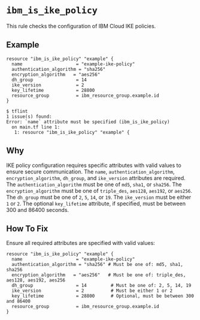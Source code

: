 # `ibm_is_ike_policy`

This rule checks the configuration of IBM Cloud IKE policies.

## Example

```hcl
resource "ibm_is_ike_policy" "example" {
  name                    = "example-ike-policy"
  authentication_algorithm = "sha256"
  encryption_algorithm   = "aes256"
  dh_group                = 14
  ike_version             = 2
  key_lifetime            = 28800
  resource_group          = ibm_resource_group.example.id
}
```

```console
$ tflint
1 issue(s) found:
Error: `name` attribute must be specified (ibm_is_ike_policy)
  on main.tf line 1:
   1: resource "ibm_is_ike_policy" "example" {
```

## Why

IKE policy configuration requires specific attributes with valid values to ensure secure communication.  The `name`, `authentication_algorithm`, `encryption_algorithm`, `dh_group`, and `ike_version` attributes are required.  The `authentication_algorithm` must be one of `md5`, `sha1`, or `sha256`. The `encryption_algorithm` must be one of `triple_des`, `aes128`, `aes192`, or `aes256`. The `dh_group` must be one of `2`, `5`, `14`, or `19`. The `ike_version` must be either `1` or `2`. The optional `key_lifetime` attribute, if specified, must be between 300 and 86400 seconds.

## How To Fix

Ensure all required attributes are specified with valid values:

```hcl
resource "ibm_is_ike_policy" "example" {
  name                    = "example-ike-policy"
  authentication_algorithm = "sha256" # Must be one of: md5, sha1, sha256
  encryption_algorithm   = "aes256"   # Must be one of: triple_des, aes128, aes192, aes256
  dh_group                = 14         # Must be one of: 2, 5, 14, 19
  ike_version             = 2          # Must be either 1 or 2
  key_lifetime            = 28800      # Optional, must be between 300 and 86400
  resource_group          = ibm_resource_group.example.id
}
```